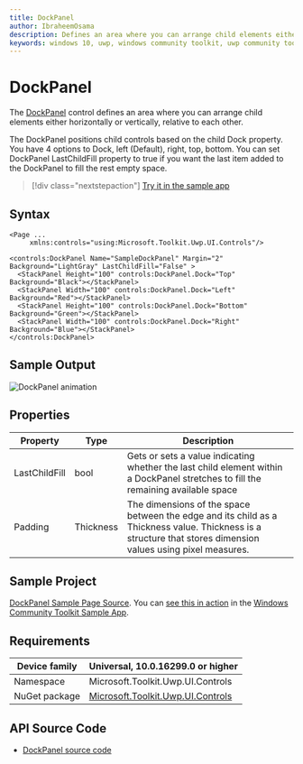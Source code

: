 ```yaml
---
title: DockPanel
author: IbraheemOsama
description: Defines an area where you can arrange child elements either horizontally or vertically, relative to each other.
keywords: windows 10, uwp, windows community toolkit, uwp community toolkit, uwp toolkit, DockPanel, XAML Control, xaml
---
```


# DockPanel

The [DockPanel](https://docs.microsoft.com/dotnet/api/microsoft.toolkit.uwp.ui.controls.dockpanel) control defines an area where you can arrange child elements either horizontally or vertically, relative to each other.

The DockPanel positions child controls based on the child Dock property. You have 4 options to Dock, left (Default), right, top, bottom.
You can set DockPanel LastChildFill property to true if you want the last item added to the DockPanel to fill the rest empty space.

> [!div class="nextstepaction"]
> [Try it in the sample app](uwpct://Controls?sample=DockPanel)

## Syntax

```xaml
<Page ...
     xmlns:controls="using:Microsoft.Toolkit.Uwp.UI.Controls"/>

<controls:DockPanel Name="SampleDockPanel" Margin="2" Background="LightGray" LastChildFill="False" >
  <StackPanel Height="100" controls:DockPanel.Dock="Top" Background="Black"></StackPanel>
  <StackPanel Width="100" controls:DockPanel.Dock="Left" Background="Red"></StackPanel>
  <StackPanel Height="100" controls:DockPanel.Dock="Bottom" Background="Green"></StackPanel>
  <StackPanel Width="100" controls:DockPanel.Dock="Right" Background="Blue"></StackPanel>
</controls:DockPanel>
```

## Sample Output

![DockPanel animation](../resources/images/Controls/DockPanel.gif)

## Properties

| Property | Type | Description |
| -- | -- | -- |
| LastChildFill | bool | Gets or sets a value indicating whether the last child element within a DockPanel stretches to fill the remaining available space |
| Padding | Thickness | The dimensions of the space between the edge and its child as a Thickness value. Thickness is a structure that stores dimension values using pixel measures. |

## Sample Project

[DockPanel Sample Page Source](https://github.com/Microsoft/WindowsCommunityToolkit//tree/master/Microsoft.Toolkit.Uwp.SampleApp/SamplePages/DockPanel). You can [see this in action](uwpct://Controls?sample=DockPanel) in the [Windows Community Toolkit Sample App](https://aka.ms/uwptoolkitapp).

## Requirements

| Device family | Universal, 10.0.16299.0 or higher |
| -- | -- |
| Namespace | Microsoft.Toolkit.Uwp.UI.Controls |
| NuGet package | [Microsoft.Toolkit.Uwp.UI.Controls](https://www.nuget.org/packages/Microsoft.Toolkit.Uwp.UI.Controls/) |

## API Source Code

* [DockPanel source code](https://github.com/Microsoft/WindowsCommunityToolkit//tree/master/Microsoft.Toolkit.Uwp.UI.Controls/DockPanel)
